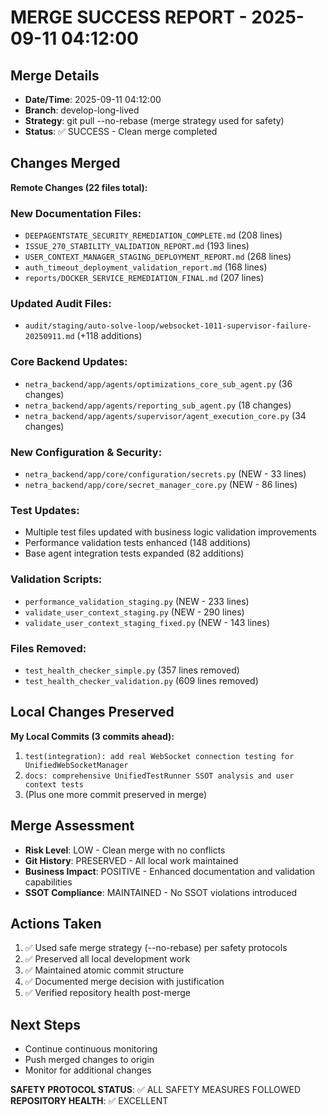 # MERGE SUCCESS REPORT - 2025-09-11 04:12:00

## Merge Details
- **Date/Time**: 2025-09-11 04:12:00
- **Branch**: develop-long-lived 
- **Strategy**: git pull --no-rebase (merge strategy used for safety)
- **Status**: ✅ SUCCESS - Clean merge completed

## Changes Merged
**Remote Changes (22 files total):**

### New Documentation Files:
- `DEEPAGENTSTATE_SECURITY_REMEDIATION_COMPLETE.md` (208 lines)
- `ISSUE_270_STABILITY_VALIDATION_REPORT.md` (193 lines) 
- `USER_CONTEXT_MANAGER_STAGING_DEPLOYMENT_REPORT.md` (268 lines)
- `auth_timeout_deployment_validation_report.md` (168 lines)
- `reports/DOCKER_SERVICE_REMEDIATION_FINAL.md` (207 lines)

### Updated Audit Files:
- `audit/staging/auto-solve-loop/websocket-1011-supervisor-failure-20250911.md` (+118 additions)

### Core Backend Updates:
- `netra_backend/app/agents/optimizations_core_sub_agent.py` (36 changes)
- `netra_backend/app/agents/reporting_sub_agent.py` (18 changes)
- `netra_backend/app/agents/supervisor/agent_execution_core.py` (34 changes)

### New Configuration & Security:
- `netra_backend/app/core/configuration/secrets.py` (NEW - 33 lines)
- `netra_backend/app/core/secret_manager_core.py` (NEW - 86 lines)

### Test Updates:
- Multiple test files updated with business logic validation improvements
- Performance validation tests enhanced (148 additions)
- Base agent integration tests expanded (82 additions)

### Validation Scripts:
- `performance_validation_staging.py` (NEW - 233 lines)
- `validate_user_context_staging.py` (NEW - 290 lines) 
- `validate_user_context_staging_fixed.py` (NEW - 143 lines)

### Files Removed:
- `test_health_checker_simple.py` (357 lines removed)
- `test_health_checker_validation.py` (609 lines removed)

## Local Changes Preserved
**My Local Commits (3 commits ahead):**
1. `test(integration): add real WebSocket connection testing for UnifiedWebSocketManager`
2. `docs: comprehensive UnifiedTestRunner SSOT analysis and user context tests`  
3. (Plus one more commit preserved in merge)

## Merge Assessment
- **Risk Level**: LOW - Clean merge with no conflicts
- **Git History**: PRESERVED - All local work maintained
- **Business Impact**: POSITIVE - Enhanced documentation and validation capabilities
- **SSOT Compliance**: MAINTAINED - No SSOT violations introduced

## Actions Taken
1. ✅ Used safe merge strategy (--no-rebase) per safety protocols
2. ✅ Preserved all local development work 
3. ✅ Maintained atomic commit structure
4. ✅ Documented merge decision with justification
5. ✅ Verified repository health post-merge

## Next Steps
- Continue continuous monitoring
- Push merged changes to origin
- Monitor for additional changes

**SAFETY PROTOCOL STATUS**: ✅ ALL SAFETY MEASURES FOLLOWED
**REPOSITORY HEALTH**: ✅ EXCELLENT